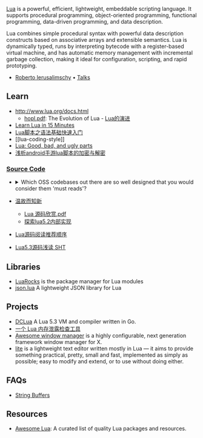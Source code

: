 [Lua](http://www.lua.org/) is a powerful, efficient, lightweight, embeddable scripting language. It supports procedural programming, object-oriented programming, functional programming, data-driven programming, and data description.

Lua combines simple procedural syntax with powerful data description constructs based on associative arrays and extensible semantics. Lua is dynamically typed, runs by interpreting bytecode with a register-based virtual machine, and has automatic memory management with incremental garbage collection, making it ideal for configuration, scripting, and rapid prototyping.


- [Roberto Ierusalimschy](http://www.inf.puc-rio.br/~roberto/index.html) • [Talks](http://www.inf.puc-rio.br/~roberto/talks/)



## Learn
- http://www.lua.org/docs.html
  - [hopl.pdf](https://www.lua.org/doc/hopl.pdf): The Evolution of Lua - [Lua的演进](https://github.com/spin6lock/the_evolution_of_lua_zh_CN/blob/master/the_evolution_of_lua.md)
- [Learn Lua in 15 Minutes](http://tylerneylon.com/a/learn-lua/)
- [Lua脚本之语法基础快速入门](http://www.cocos.com/doc/tutorial/show?id=1929)
- [[lua-coding-style]]
- [Lua: Good, bad, and ugly parts](http://notebook.kulchenko.com/programming/lua-good-different-bad-and-ugly-parts)
- [浅析android手游lua脚本的加密与解密](https://bbs.pediy.com/thread-216969-1.htm)

### [Source Code](http://lua-users.org/wiki/LuaSource)
- <details> <summary> Which OSS codebases out there are so well designed that you would consider them 'must reads'? </summary>

  https://www.reddit.com/r/programming/comments/63hth/ask_reddit_which_oss_codebases_out_there_are_so/

  [Online Lua 5.1 source code browser](http://www.lua.org/source/5.1/)

  Recommended reading order:

  lmathlib.c, lstrlib.c: get familiar with the external C API. Don't bother with the pattern matcher though. Just the easy functions.

  lapi.c: Check how the API is implemented internally. Only skim this to get a feeling for the code. Cross-reference to lua.h and luaconf.h as needed.

  lobject.h: tagged values and object representation. skim through this first. you'll want to keep a window with this file open all the time.

  lstate.h: state objects. ditto.

  lopcodes.h: bytecode instruction format and opcode definitions. easy.

  lvm.c: scroll down to luaV_execute, the main interpreter loop. see how all of the instructions are implemented. skip the details for now. reread later.

  ldo.c: calls, stacks, exceptions, coroutines. tough read.

  lstring.c: string interning. cute, huh?

  ltable.c: hash tables and arrays. tricky code.

  ltm.c: metamethod handling, reread all of lvm.c now.

  You may want to reread lapi.c now.

  ldebug.c: surprise waiting for you. abstract interpretation is used to find object names for tracebacks. does bytecode verification, too.

  lparser.c, lcode.c: recursive descent parser, targetting a register-based VM. start from chunk() and work your way through. read the expression parser and the code generator parts last.

  lgc.c: incremental garbage collector. take your time.

  Read all the other files as you see references to them. Don't let your stack get too deep though.

  If you're done before X-Mas and understood all of it, you're good. The information density of the code is rather high.

  </details>
- [温故而知新](http://blog.codingnow.com/2013/01/reading_lua_vm.html)
  - [Lua 源码欣赏.pdf](http://www.codingnow.com/temp/readinglua.pdf)
  - [探索lua5.2内部实现](http://blog.csdn.net/yuanlin2008/article/category/1307277)
- [Lua源码阅读推荐顺序](http://www.resetoter.cn/?p=1135)
- [Lua5.3源码浅读 SHT](http://sunhantao.github.io/2016/02/05/Lua5.3%E6%BA%90%E7%A0%81%E6%B5%85%E8%AF%BB/)



## Libraries
- [LuaRocks](https://luarocks.org/) is the package manager for Lua modules
- [json.lua](https://github.com/rxi/json.lua) A lightweight JSON library for Lua



## Projects
- [DCLua](https://github.com/milochristiansen/lua) A Lua 5.3 VM and compiler written in Go.
- [一个 Lua 内存泄露检查工具](http://blog.codingnow.com/2012/12/lua_snapshot.html)
- [Awesome window manager](https://github.com/awesomeWM/awesome) is a highly configurable, next generation framework window manager for X.
- [lite](https://github.com/rxi/lite) is a lightweight text editor written mostly in Lua — it aims to provide something practical, pretty, small and fast, implemented as simply as possible; easy to modify and extend, or to use without doing either.



## FAQs
- [String Buffers](https://www.lua.org/pil/11.6.html)



## Resources
- [Awesome Lua](https://github.com/LewisJEllis/awesome-lua): A curated list of quality Lua packages and resources.

